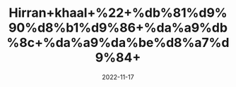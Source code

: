 ---
title: 'Hirran+khaal+%22+%db%81%d9%90%d8%b1%d9%86+%da%a9%db%8c+%da%a9%da%be%d8%a7%d9%84+'
date: '2022-11-17' 
metatag: '' 
inventory: '0' 
draft: false 
# meta description 
shortDescripton: ''
description: 'Special+Items'
longdescription: ''
tags: ''
brand: ''
subCategory: ''
unit: '10 gm-Pk'
sellCount: '0'
featured: True
# product Price
price: '300.0'
# Product Short Description
shortDescription: ''
productID: '534347F8-6E49-ED11-996A-005056B3A416'
type: 'products'
category: 'Special+Items' 
thumnailproduct: 'https://eraconnect.blob.core.windows.net/product-images/aminsaddiquidawakhana/5f9ac60e-e530-4b05-bbb6-4324a3005bfd.webp' 
images:
  - image: 'https://eraconnect.blob.core.windows.net/product-images/aminsaddiquidawakhana/5f9ac60e-e530-4b05-bbb6-4324a3005bfd.webp'  
Variants:
---